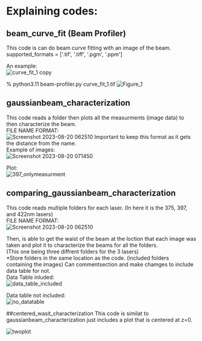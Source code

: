 # Explaining codes:


## beam_curve_fit (Beam Profiler)
This code is can do beam curve fitting with an image of the beam. 
supported_formats = ['.tif', '.tiff', '.pgm', '.ppm']

An example:  
![curve_fit_1 copy](https://user-images.githubusercontent.com/56214423/233503579-7f7563ee-3dd4-4cbf-bbb3-d55d5f68c253.jpg)

% python3.11 beam-profiler.py curve_fit_1.tif
![Figure_1](https://user-images.githubusercontent.com/56214423/233503605-e3978eb2-1e4e-484b-9f3e-afbe243cff04.png)

## gaussianbeam_characterization
This code reads a folder then plots all the measurments (image data) to then characterize the beam.   
FILE NAME FORMAT:  
![Screenshot 2023-08-20 062510](https://github.com/mayradiaz5/beam_curve_fit/assets/115504456/115f966f-11e4-4de9-ab13-bb08cd20a5ca)
Important to keep this format as it gets the distance from the name.  
Example of images:  
![Screenshot 2023-08-20 071450](https://github.com/mayradiaz5/beam_curve_fit/assets/115504456/7962fc42-af73-45b6-92e9-44563354ffa3)


Plot:  
![397_onlymeasurment](https://github.com/mayradiaz5/beam_curve_fit/assets/115504456/05d0c432-e998-4019-80d6-0776b6c60c76)


## comparing_gaussianbeam_characterization
This code reads multiple folders for each laser. (In here it is the 375, 397, and 422nm lasers)  
FILE NAME FORMAT:  
![Screenshot 2023-08-20 062510](https://github.com/mayradiaz5/beam_curve_fit/assets/115504456/115f966f-11e4-4de9-ab13-bb08cd20a5ca)

Then, is able to get the waist of the beam at the loction that each image was taken and plot it to characterize the beams for all the folders.  
(This one being three diffrent folders for the 3 lasers)  
*Store folders in the same location as the code.  (included folders containing the images)
Can commentsection and make chamges to include data table for not.   
Data Table inluded:  
![data_table_included](https://github.com/mayradiaz5/beam_curve_fit/assets/115504456/dcccec4b-3e2b-4d92-9577-082a28a5d4ff)

Data table not included:  
![no_datatable](https://github.com/mayradiaz5/beam_curve_fit/assets/115504456/c78a8704-f59a-4eb3-b72f-6648a095b0f7)

##centered_wasit_characterization
This code is similat to gaussianbeam_characterization just includes a plot that is centered at z=0.  

![twoplot](https://github.com/mayradiaz5/beam_curve_fit/assets/115504456/872f7f4b-647d-46fb-bcd0-2907657465aa)
